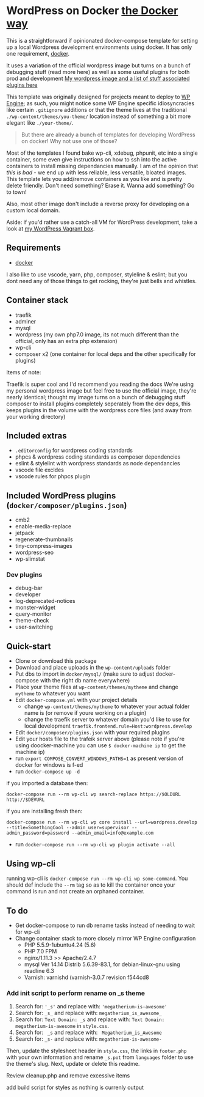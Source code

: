 # WordPress on Docker [the Docker way](https://www.docker.com/what-docker)

This is a straightforward if opinionated docker-compose template for setting up a local Wordpress development environments using docker. It has only one requirement, [docker](https://www.docker.com).

It uses a  variation of the official wordpress image but turns on a bunch of debugging stuff (read more here) as well as some useful plugins for both prod and development
[My wordpress image and a list of stuff associated](https://github.com/jerturowetz/wordpress-develop)
[plugins here](https://github.com/jerturowetz/docker-wordpress/blob/master/docker/composer/plugins.json)

This template was originally designed for projects meant to deploy to [WP Engine](https://my.wpengine.com); as such, you might notice some WP Engine specific idiosyncracies like certain `.gitignore` additions or that the theme lives at the traditional `./wp-content/themes/you-theme/` location instead of something a bit more elegant like `./your-theme/`.

> But there are already a bunch of templates for developing WordPress on docker! Why not use one of those?

Most of the templates I found bake wp-cli, xdebug, phpunit, etc into a single container, some even give instructions on how to ssh into the active containers to install missing dependancies manually. I am of the opinion that *this is bad* - we end up with less reliable, less versatile, bloated images. This template lets you add/remove containers as you like and is pretty delete friendly. Don't need something? Erase it. Wanna add something? Go to town!

Also, most other image don't include a reverse proxy for developing on a custom local domain.

Aside: if you'd rather use a catch-all VM for WordPress development, take a look at [my WordPress Vagrant box](https://github.com/jerturowetz/homestead-wp).

## Requirements

- [docker](https://www.docker.com)

I also like to use vscode, yarn, php, composer, styleline & eslint; but you dont need any of those things to get rocking, they're just bells and whistles.

## Container stack

- traefik
- adminer
- mysql
- wordpress (my own php7.0 image, its not much different than the official, only has an extra php extension)
- wp-cli
- composer x2 (one container for local deps and the other specifically for plugins)

Items of note:

Traefik is super cool and I'd recommend you reading the docs
We're using my personal wordpress image but feel free to use the official image, they're nearly identical; thought my image turns on a bunch of debugging stuff
composer to install plugins completely seperately from the dev deps, this keeps plugins in the volume with the wordpress core files (and away from your working directory)

## Included extras

- `.editorconfig` for wordpress coding standards
- phpcs & wordpress coding standards as composer dependencies
- eslint & stylelint with wordpress standards as node dependancies
- vscode file excldes
- vscode rules for phpcs plugin

## Included WordPress plugins (`docker/composer/plugins.json`)

- cmb2
- enable-media-replace
- jetpack
- regenerate-thumbnails
- tiny-compress-images
- wordpress-seo
- wp-slimstat

### Dev plugins

- debug-bar
- developer
- log-deprecated-notices
- monster-widget
- query-monitor
- theme-check
- user-switching

## Quick-start

- Clone or download this package
- Download and place uploads in the `wp-content/uploads` folder
- Put dbs to import in `docker/mysql/` (make sure to adjust docker-compose with the right db name everywhere)
- Place your theme files at `wp-content/themes/mytheme` and change `mytheme` to whatever you want
- Edit `docker-compose.yml` with your project details
  - change `wp-content/themes/mytheme` to whatever your actual folder name is (or remove if youre working on a plugin)
  - change the traefik server to whatever domain you'd like to use for local development `traefik.frontend.rule=Host:wordpress.develop`
- Edit `docker/composer/plugins.json` with your required plugins
- Edit your hosts file to the trafeik server above (please note if you're using doocker-machine you can use `$ docker-machine ip` to get the machine ip)
- run `export COMPOSE_CONVERT_WINDOWS_PATHS=1` as present version of docker for windows is f-ed
- run `docker-compose up -d`

if you imported a database then:

    docker-compose run --rm wp-cli wp search-replace https://$OLDURL http://$DEVURL

if you are installing fresh then:

    docker-compose run --rm wp-cli wp core install --url=wordpress.develop --title=SomethingCool --admin_user=supervisor --admin_password=password --admin_email=info@example.com

- run `docker-compose run --rm wp-cli wp plugin activate --all`

## Using wp-cli

running wp-cli is `docker-compose run --rm wp-cli wp some-command`. You should def include the `--rm` tag so as to kill the container once your command is run and not create an orphaned container.

## To do

- Get docker-compose to run db rename tasks instead of needing to wait for wp-cli
- Change container stack to more closely mirror WP Engine configuration
  - PHP 5.5.9-1ubuntu4.24 (5.6)
  - PHP 7.0 FPM
  - nginx/1.11.3 >> Apache/2.4.7
  - mysql Ver 14.14 Distrib 5.6.39-83.1, for debian-linux-gnu using readline 6.3
  - Varnish: varnishd (varnish-3.0.7 revision f544cd8

### Add init script to perform rename on _s theme

1. Search for: `'_s'` and replace with: `'megatherium-is-awesome'`
2. Search for: `_s_` and replace with: `megatherium_is_awesome_`
3. Search for: `Text Domain: _s` and replace with: `Text Domain: megatherium-is-awesome` in `style.css`.
4. Search for: <code>&nbsp;_s</code> and replace with: <code>&nbsp;Megatherium_is_Awesome</code>
5. Search for: `_s-` and replace with: `megatherium-is-awesome-`

Then, update the stylesheet header in `style.css`, the links in `footer.php` with your own information and rename `_s.pot` from `languages` folder to use the theme's slug. Next, update or delete this readme.

Review cleanup.php and remove excessive items

add build script for styles as nothing is currenly output
